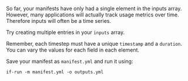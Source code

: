 So far, your manifests have only had a single element in the inputs array. However, many applications will actually track usage metrics over time. Therefore inputs will often be a time series.

Try creating multiple entries in your `inputs` array.

Remember, each timestep must have a unique `timestamp` and a `duration`. 
You can vary the values for each field in each element.

Save your manifest as `manifest.yml` and run it using:

```
if-run -m manifest.yml -o outputs.yml
```
